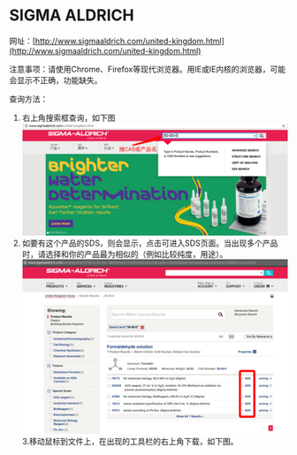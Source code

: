 # SIGMA ALDRICH

网址：[http://www.sigmaaldrich.com/united-kingdom.html](http://www.sigmaaldrich.com/united-kingdom.html)

注意事项：请使用Chrome、Firefox等现代浏览器。用IE或IE内核的浏览器，可能会显示不正确，功能缺失。

查询方法：

1. 右上角搜索框查询，如下图![](/assets/sigma-search.png)
2. 如要有这个产品的SDS，则会显示，点击可进入SDS页面。当出现多个产品时，请选择和你的产品最为相似的（例如比较纯度，用途）。![](/assets/sigma-sds.png)
   3.移动鼠标到文件上，在出现的工具栏的右上角下载，如下图。



